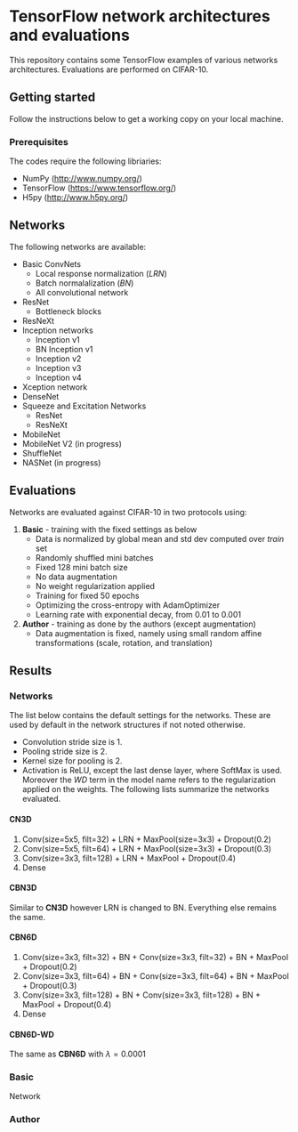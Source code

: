 # TensorFlow network architectures and evaluations
This repository contains some TensorFlow examples of various networks architectures. Evaluations are performed on CIFAR-10.
## Getting started
Follow the instructions below to get a working copy on your local machine.
### Prerequisites
The codes require the following libriaries:
* NumPy (http://www.numpy.org/)
* TensorFlow (https://www.tensorflow.org/)
* H5py (http://www.h5py.org/)

## Networks
The following networks are available:
* Basic ConvNets
  * Local response normalization (*LRN*)
  * Batch normalalization (*BN*)
  * All convolutional network
* ResNet
  * Bottleneck blocks
* ResNeXt
* Inception networks
  * Inception v1
  * BN Inception v1
  * Inception v2
  * Inception v3
  * Inception v4
* Xception network
* DenseNet
* Squeeze and Excitation Networks
  * ResNet
  * ResNeXt
* MobileNet
* MobileNet V2 (in progress)
* ShuffleNet
* NASNet (in progress)

## Evaluations
Networks are evaluated against CIFAR-10 in two protocols using:
1. **Basic** - training with the fixed settings as below
    * Data is normalized by global mean and std dev computed over *train* set
    * Randomly shuffled mini batches
    * Fixed 128 mini batch size
    * No data augmentation
    * No weight regularization applied
    * Training for fixed 50 epochs
    * Optimizing the cross-entropy with AdamOptimizer
    * Learning rate with exponential decay, from 0.01 to 0.001
2. **Author** - training as done by the authors (except augmentation)
    * Data augmentation is fixed, namely using small random affine transformations (scale, rotation, and translation)

## Results
### Networks
The list below contains the default settings for the networks. These are used by default in the network structures if not noted otherwise.
* Convolution stride size is 1.
* Pooling stride size is 2.
* Kernel size for pooling is 2.
* Activation is ReLU, except the last dense layer, where SoftMax is used.
Moreover the *WD* term in the model name refers to the regularization applied on the weights.
The following lists summarize the networks evaluated.
#### CN3D
1. Conv(size=5x5, filt=32) + LRN + MaxPool(size=3x3) + Dropout(0.2)
2. Conv(size=5x5, filt=64) + LRN + MaxPool(size=3x3) + Dropout(0.3)
3. Conv(size=3x3, filt=128) + LRN + MaxPool + Dropout(0.4)
4. Dense
#### CBN3D
Similar to **CN3D** however LRN is changed to BN. Everything else remains the same.
#### CBN6D
1. Conv(size=3x3, filt=32) + BN + Conv(size=3x3, filt=32) + BN + MaxPool + Dropout(0.2)
2. Conv(size=3x3, filt=64) + BN + Conv(size=3x3, filt=64) + BN + MaxPool + Dropout(0.3)
3. Conv(size=3x3, filt=128) + BN + Conv(size=3x3, filt=128) + BN + MaxPool + Dropout(0.4)
4. Dense
#### CBN6D-WD
The same as **CBN6D** with $\lambda=0.0001$
### Basic
Network
### Author

